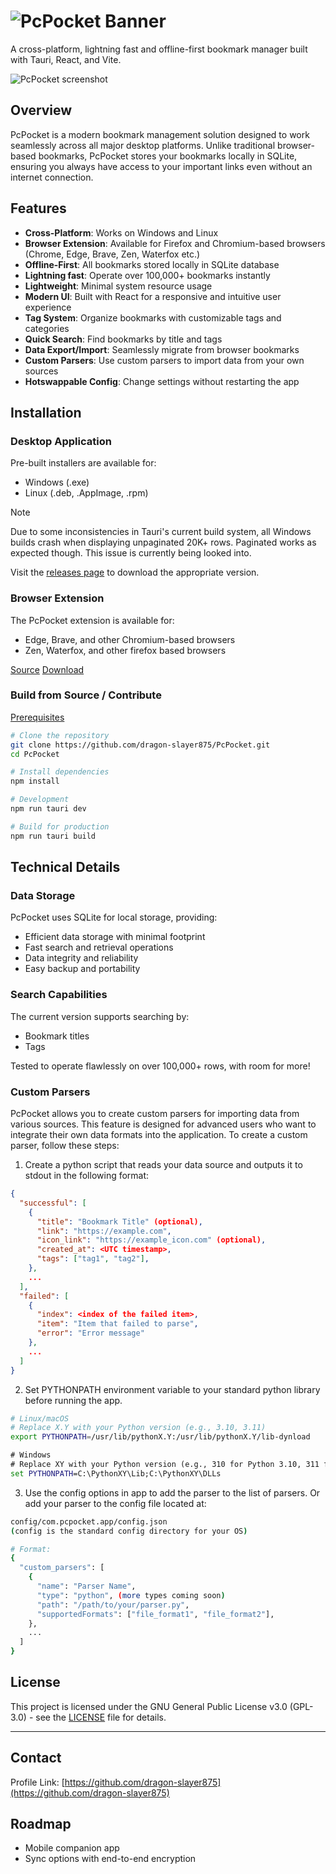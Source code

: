 # ![PcPocket Banner](https://github.com/user-attachments/assets/98e1ef3f-9e2d-47bc-8e6a-0a6f26b7ea36)

A cross-platform, lightning fast and offline-first bookmark manager built with Tauri, React, and Vite.

![PcPocket screenshot](https://github.com/user-attachments/assets/eebf43a1-9f1e-4707-89e2-549e9792a909)

## Overview

PcPocket is a modern bookmark management solution designed to work seamlessly across all major desktop platforms. Unlike traditional browser-based bookmarks, PcPocket stores your bookmarks locally in SQLite, ensuring you always have access to your important links even without an internet connection.

## Features

- **Cross-Platform**: Works on Windows and Linux
- **Browser Extension**: Available for Firefox and Chromium-based browsers (Chrome, Edge, Brave, Zen, Waterfox etc.)
- **Offline-First**: All bookmarks stored locally in SQLite database
- **Lightning fast**: Operate over 100,000+ bookmarks instantly
- **Lightweight**: Minimal system resource usage
- **Modern UI**: Built with React for a responsive and intuitive user experience
- **Tag System**: Organize bookmarks with customizable tags and categories
- **Quick Search**: Find bookmarks by title and tags
- **Data Export/Import**: Seamlessly migrate from browser bookmarks
- **Custom Parsers**: Use custom parsers to import data from your own sources
- **Hotswappable Config**: Change settings without restarting the app

## Installation

### Desktop Application

Pre-built installers are available for:

- Windows (.exe)
- Linux (.deb, .AppImage, .rpm)

> [!NOTE]
> Due to some inconsistencies in Tauri's current build system, all Windows builds crash when displaying unpaginated 20K+ rows. Paginated works as expected though. This issue is currently being looked into.

Visit the [releases page](https://github.com/dragon-slayer875/PcPocket/releases) to download the appropriate version.

### Browser Extension

The PcPocket extension is available for:

- Edge, Brave, and other Chromium-based browsers
- Zen, Waterfox, and other firefox based browsers

[Source](https://github.com/dragon-slayer875/pcpocket-extension) [Download](https://github.com/dragon-slayer875/pcpocket-extension/releases)

### Build from Source / Contribute

[Prerequisites](https://tauri.app/start/prerequisites/)

```bash
# Clone the repository
git clone https://github.com/dragon-slayer875/PcPocket.git
cd PcPocket

# Install dependencies
npm install

# Development
npm run tauri dev

# Build for production
npm run tauri build
```

## Technical Details

### Data Storage

PcPocket uses SQLite for local storage, providing:

- Efficient data storage with minimal footprint
- Fast search and retrieval operations
- Data integrity and reliability
- Easy backup and portability

### Search Capabilities

The current version supports searching by:

- Bookmark titles
- Tags

Tested to operate flawlessly on over 100,000+ rows, with room for more!

### Custom Parsers

PcPocket allows you to create custom parsers for importing data from various sources. This feature is designed for advanced users who want to integrate their own data formats into the application.
To create a custom parser, follow these steps:

1. Create a python script that reads your data source and outputs it to stdout in the following format:

```json
{
  "successful": [
    {
      "title": "Bookmark Title" (optional),
      "link": "https://example.com",
      "icon_link": "https://example_icon.com" (optional),
      "created_at": <UTC timestamp>,
      "tags": ["tag1", "tag2"],
    },
    ...
  ],
  "failed": [
    {
      "index": <index of the failed item>,
      "item": "Item that failed to parse",
      "error": "Error message"
    },
    ...
  ]
}
```

2. Set PYTHONPATH environment variable to your standard python library before running the app.

```bash
# Linux/macOS
# Replace X.Y with your Python version (e.g., 3.10, 3.11)
export PYTHONPATH=/usr/lib/pythonX.Y:/usr/lib/pythonX.Y/lib-dynload
```

```cmd
# Windows
# Replace XY with your Python version (e.g., 310 for Python 3.10, 311 for Python 3.11)
set PYTHONPATH=C:\PythonXY\Lib;C:\PythonXY\DLLs
```

3. Use the config options in app to add the parser to the list of parsers.
   Or add your parser to the config file located at:

```bash
config/com.pcpocket.app/config.json
(config is the standard config directory for your OS)

# Format:
{
  "custom_parsers": [
    {
      "name": "Parser Name",
      "type": "python", (more types coming soon)
      "path": "/path/to/your/parser.py",
      "supportedFormats": ["file_format1", "file_format2"],
    },
    ...
  ]
}
```

## License

This project is licensed under the GNU General Public License v3.0 (GPL-3.0) - see the [LICENSE](LICENSE) file for details.

---

## Contact

Profile Link: [https://github.com/dragon-slayer875](https://github.com/dragon-slayer875)

## Roadmap

- Mobile companion app
- Sync options with end-to-end encryption

